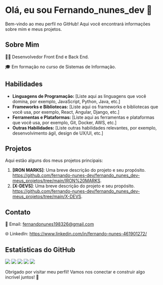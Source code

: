 # Olá, eu sou Fernando_nunes_dev 👋

Bem-vindo ao meu perfil no GitHub! Aqui você encontrará informações sobre mim e meus projetos.

## Sobre Mim

👨‍💻 Desenvolvedor Front End e Back End.

🎓 Em formação no curso de Sistemas de Informação.

## Habilidades

- **Linguagens de Programação:** [Liste aqui as linguagens que você domina, por exemplo, JavaScript, Python, Java, etc.]
- **Frameworks e Bibliotecas:** [Liste aqui os frameworks e bibliotecas que você usa, por exemplo, React, Angular, Django, etc.]
- **Ferramentas e Plataformas:** [Liste aqui as ferramentas e plataformas que você usa, por exemplo, Git, Docker, AWS, etc.]
- **Outras Habilidades:** [Liste outras habilidades relevantes, por exemplo, desenvolvimento ágil, design de UX/UI, etc.]

## Projetos

Aqui estão alguns dos meus projetos principais:

1. **[IRON MARKS]**: Uma breve descrição do projeto e seu propósito. https://github.com/fernando-nunes-dev/fernando_nunes_dev-meus_projetos/tree/main/IRON%20MARKS.
2. **[X-DEVS]**: Uma breve descrição do projeto e seu propósito. https://github.com/fernando-nunes-dev/fernando_nunes_dev-meus_projetos/tree/main/X-DEVS.

## Contato

📧 Email: fernandonunes198326@gmail.com

🌐 LinkedIn: https://www.linkedin.com/in/fernando-nunes-461901272/

## Estatísticas do GitHub

[![](https://raw.githubusercontent.com/vn7n24fzkq/github-profile-summary-cards-example/master/profile-summary-card-output/algolia/0-profile-details.svg)](https://github.com/vn7n24fzkq/github-profile-summary-cards)
[![](https://raw.githubusercontent.com/vn7n24fzkq/github-profile-summary-cards-example/master/profile-summary-card-output/algolia/1-repos-per-language.svg)](https://github.com/vn7n24fzkq/github-profile-summary-cards) [![](https://raw.githubusercontent.com/vn7n24fzkq/github-profile-summary-cards-example/master/profile-summary-card-output/algolia/2-most-commit-language.svg)](https://github.com/vn7n24fzkq/github-profile-summary-cards)
[![](https://raw.githubusercontent.com/vn7n24fzkq/github-profile-summary-cards-example/master/profile-summary-card-output/algolia/3-stats.svg)](https://github.com/vn7n24fzkq/github-profile-summary-cards) [![](https://raw.githubusercontent.com/vn7n24fzkq/github-profile-summary-cards-example/master/profile-summary-card-output/algolia/4-productive-time.svg)](https://github.com/vn7n24fzkq/github-profile-summary-cards)

Obrigado por visitar meu perfil! Vamos nos conectar e construir algo incrível juntos! 🚀

